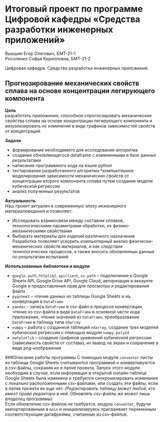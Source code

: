 # Итоговый проект по программе Цифровой кафедры «Средства разработки инженерных приложений»

Вьюшин Егор Олегович, БМТ-21-1<br>
Росоленко Софья Кирилловна, БМТ-21-2<br>

Цифровая кафедра. Средства разработки инженерных приложений.

## Прогнозирование механических свойств сплава на основе концентрации легирующего компонента

**Цель**<br>
разработать приложение, способное cпрогнозировать механические свойства сплава на основе концентрации легирующего компонента
и визуализировать их изменения в виде графиков зависимостей свойств от концентраций

**Задачи**
* формирование необходимого для исследования алгоритма
* создание обновляющегося dataframe с измененными в базе данных результатами
* написание программного кода на языке python
* тестирование разработанного алгоритма
*компьютерное моделирование зависимости механических свойств от концентрации второго компонента сплава путем создания модели кубической регрессии
* анализ полученных результатов

**Актуальность**<br>
Наш проект актуален в современную эпоху инженерного материаловедения и позволяет:
* Исследовать взаимосвязи между составом сплавов, технологическими параметрами обработки, их физико-механическими свойствами
* Выбирать материалы для изделий различного назначения
Разработка позволяет ускорить компьютерный анализ физически-механических свойств материалов, и как следствие технологических процессов, а также вносить
обновленные данные по результатам испытаний

**Использованные библиотеки и модули**<br>
* `google.auth`, `httplib2`, `apiclient`, `os.path` – подключение к Google Sheets API, Google Drive API, Google Cloud, авторизация в аккаунте Google и предоставления прав для просмотра и редактирования файла
* `pygsheet` – чтение данных из таблицы Google Sheets и иъ конвертация в `DataFrame`
* `pandas` – запись `DataFrame` в csv-файл в процессе конвертации, чтение из csv-файла в виде `DataFrame` в основной части кода приложения, чтение значений из `DataFrame`, преобразование `DataFrame` в таблицу типа `ndarray`
* `numpy` – работа с созданной таблицей `ndarray`, создание трех моделей кубической регрессии с помощью модуля `numpy.poly1d`
* `matplotlib` – создание графиков уравнений кубической регрессии (зависимость свойств от состава), их вывод на экран и сохранение в виде png-изображения

###Описание работы программы
С помощью модуля `conventer` листы из таблицы Google Sheets считываются программой и конвертируются в csv-файлы, сохраняя их в папке проекта. Запуск этого модуля необходим в случае, если информация в открытой онлайн-таблице Google Sheets была изменена и требуется синхронизировать изменения с локально расположенными csv-файлами, или создать эти файлы, если в папке проекта их еще нет. *(Редактировать таблицу может любой, кто имеет права редактора в ней. Обновлять csv-файлы же может лишь владелец программы)* <br>
Если обновление csv-файлов не требуется, модуль `conventer`, будучи импортированным в `main` и инициализируясь присваивает переменным соответствующие датафреймы, считанные из csv-файлов.





